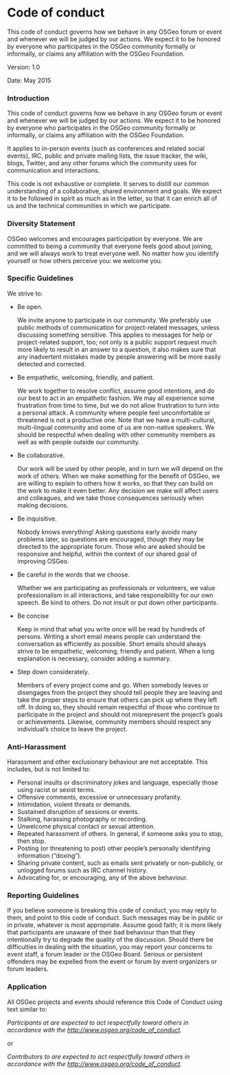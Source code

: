 # Code of conduct

This code of conduct governs how we behave in any OSGeo forum or event and whenever we will be judged by our actions. We expect it to be honored by everyone who participates in the OSGeo community formally or informally, or claims any affiliation with the OSGeo Foundation.

Version: 1.0

Date: May 2015

### Introduction

This code of conduct governs how we behave in any OSGeo forum or event and whenever we will be judged by our actions. We expect it to be honored by everyone who participates in the OSGeo community formally or informally, or claims any affiliation with the OSGeo Foundation.

It applies to in-person events (such as conferences and related social events), IRC, public and private mailing lists, the issue tracker, the wiki, blogs, Twitter, and any other forums which the community uses for communication and interactions.

This code is not exhaustive or complete. It serves to distill our common understanding of a collaborative, shared environment and goals. We expect it to be followed in spirit as much as in the letter, so that it can enrich all of us and the technical communities in which we participate.

### Diversity Statement

OSGeo welcomes and encourages participation by everyone. We are committed to being a community that everyone feels good about joining, and we will always work to treat everyone well. No matter how you identify yourself or how others perceive you: we welcome you.

### Specific Guidelines

We strive to:

* Be open.

  We invite anyone to participate in our community. We preferably use public methods of communication for project-related messages, unless discussing something sensitive. This applies to messages for help or project-related support, too; not only is a public support request much more likely to result in an answer to a question, it also makes sure that any inadvertent mistakes made by people answering will be more easily detected and corrected.

* Be empathetic, welcoming, friendly, and patient.

  We work together to resolve conflict, assume good intentions, and do our best to act in an empathetic fashion. We may all experience some frustration from time to time, but we do not allow frustration to turn into a personal attack. A community where people feel uncomfortable or threatened is not a productive one. Note that we have a multi-cultural, multi-lingual community and some of us are non-native speakers. We should be respectful when dealing with other community members as well as with people outside our community.

* Be collaborative.

  Our work will be used by other people, and in turn we will depend on the work of others. When we make something for the benefit of OSGeo, we are willing to explain to others how it works, so that they can build on the work to make it even better. Any decision we make will affect users and colleagues, and we take those consequences seriously when making decisions.

* Be inquisitive.

  Nobody knows everything! Asking questions early avoids many problems later, so questions are encouraged, though they may be directed to the appropriate forum. Those who are asked should be responsive and helpful, within the context of our shared goal of improving OSGeo.

* Be careful in the words that we choose.

  Whether we are participating as professionals or volunteers, we value professionalism in all interactions, and take responsibility for our own speech. Be kind to others. Do not insult or put down other participants.

* Be concise

  Keep in mind that what you write once will be read by hundreds of persons. Writing a short email means people can understand the conversation as efficiently as possible. Short emails should always strive to be empathetic, welcoming, friendly and patient. When a long explanation is necessary, consider adding a summary.





* Step down considerately.

  Members of every project come and go. When somebody leaves or disengages from the project they should tell people they are leaving and take the proper steps to ensure that others can pick up where they left off. In doing so, they should remain respectful of those who continue to participate in the project and should not misrepresent the project’s goals or achievements. Likewise, community members should respect any individual’s choice to leave the project.

### Anti-Harassment

Harassment and other exclusionary behaviour are not acceptable. This includes, but is not limited to:

* Personal insults or discriminatory jokes and language, especially those using racist or sexist terms.
* Offensive comments, excessive or unnecessary profanity.
* Intimidation, violent threats or demands.
* Sustained disruption of sessions or events.
* Stalking, harassing photography or recording.
* Unwelcome physical contact or sexual attention.
* Repeated harassment of others. In general, if someone asks you to stop, then stop.
* Posting (or threatening to post) other people’s personally identifying information (“doxing”).
* Sharing private content, such as emails sent privately or non-publicly, or unlogged forums such as IRC channel history.
* Advocating for, or encouraging, any of the above behaviour.

### Reporting Guidelines

If you believe someone is breaking this code of conduct, you may reply to them, and point to this code of conduct. Such messages may be in public or in private, whatever is most appropriate. Assume good faith; it is more likely that participants are unaware of their bad behaviour than that they intentionally try to degrade the quality of the discussion. Should there be difficulties in dealing with the situation, you may report your concerns to event staff, a forum leader or the OSGeo Board. Serious or persistent offenders may be expelled from the event or forum by event organizers or forum leaders.

### Application

All OSGeo projects and events should reference this Code of Conduct using text similar to:

*Participants at <event> are expected to act respectfully toward others in accordance with the http://www.osgeo.org/code_of_conduct.*

or

*Contributors to <project> are expected to act respectfully toward others in accordance with the http://www.osgeo.org/code_of_conduct.*